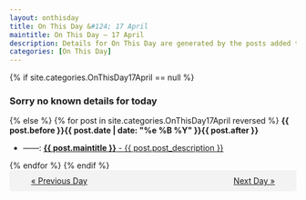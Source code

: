```yaml
---
layout: onthisday
title: On This Day &#124; 17 April
maintitle: On This Day — 17 April
description: Details for On This Day are generated by the posts added to the website so the content is subject to changes/updates over time.
categories: [On This Day]
---
```


{% if site.categories.OnThisDay17April == null %}
<h3>Sorry no known details for today</h3>
{% else %}
{% for post in site.categories.OnThisDay17April reversed %}
<strong>{{ post.before }}{{ post.date | date: "%e %B %Y" }}{{ post.after }}</strong>
<ul>
<li> ——: <a class="{{ post.class }}" href="{{ post.url }}"><strong>{{ post.maintitle }}</strong> - {{ post.post_description }}</a></li>
</ul>
{% endfor %}
{% endif %}
<br />
<div style="background-color: #f3f3f3; padding: 10px; border-radius: 5px; text-align: center; display: flex; justify-content: space-evenly;">
<a href="/onthisday/04/04-16">« Previous Day</a>
<span style="visibility:hidden;">[ Visit Leap Year February 29 ]</span>
<a href="/onthisday/04/04-18">Next Day »</a>
</div>
